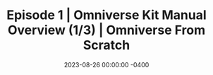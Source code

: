 ---
layout: post
title: "Episode 1 | Omniverse Kit Manual Overview (1/3) | Omniverse From Scratch"
ytid: "R6QqdKF3Qq4"
date: 2023-08-26 00:00:00 -0400
categories: Video
---